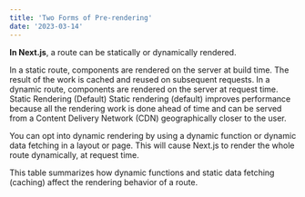```yaml
---
title: 'Two Forms of Pre-rendering'
date: '2023-03-14'
---
```


**In Next.js**, a route can be statically or dynamically rendered.

In a static route, components are rendered on the server at build time. The result of the work is cached and reused on subsequent requests.
In a dynamic route, components are rendered on the server at request time.
Static Rendering (Default)
Static rendering (default) improves performance because all the rendering work is done ahead of time and can be served from a Content Delivery Network (CDN) geographically closer to the user.

You can opt into dynamic rendering by using a dynamic function or dynamic data fetching in a layout or page. This will cause Next.js to render the whole route dynamically, at request time.

This table summarizes how dynamic functions and static data fetching (caching) affect the rendering behavior of a route.